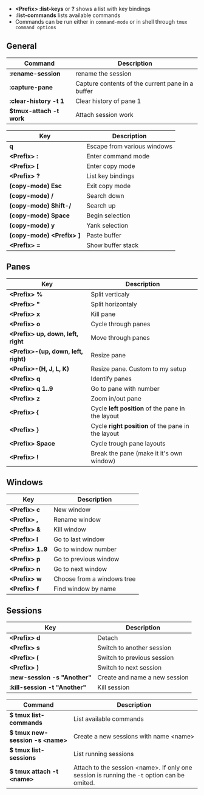* **&lt;Prefix&gt; :list-keys** or **<Prefix> ?** shows a list with key bindings
* **:list-commands** lists available commands
* Commands can be run either in `command-mode` or in shell through `tmux command options`



## General
Command                       | Description
------------------------------|------------
**:rename-session**           | rename the session
**:capture-pane**             | Capture contents of the current pane in a buffer
**:clear-history -t 1**       | Clear history of pane 1
**$tmux-attach -t work**      | Attach session work


Key                                 | Description
------------------------------------|------------
**q**                               | Escape from various windows
**&lt;Prefix&gt; :**                | Enter command mode
**&lt;Prefix&gt; [**                | Enter copy mode
**&lt;Prefix&gt; ?**                | List key bindings
**(copy-mode) Esc**                 | Exit copy mode
**(copy-mode) /**                   | Search down
**(copy-mode) Shift-/**             | Search up
**(copy-mode) Space**               | Begin selection
**(copy-mode) y**                   | Yank selection
**(copy-mode) &lt;Prefix&gt; ]**    | Paste buffer
**&lt;Prefix&gt; =**                | Show buffer stack


## Panes

Key                                         | Description
--------------------------------------------|------------
**&lt;Prefix&gt; %**                        | Split verticaly
**&lt;Prefix&gt; "**                        | Split horizontaly
**&lt;Prefix&gt; x**                        | Kill pane
**&lt;Prefix&gt; o**                        | Cycle through panes
**&lt;Prefix&gt; up, down, left, right**    | Move through panes
**&lt;Prefix&gt;-(up, down, left, right)**  | Resize pane
**&lt;Prefix&gt;-(H, J, L, K)**             | Resize pane. Custom to my setup
**&lt;Prefix&gt; q**                        | Identify panes
**&lt;Prefix&gt; q 1..9**                   | Go to pane with number
**&lt;Prefix&gt; z**                        | Zoom in/out pane
**&lt;Prefix&gt; {**                        | Cycle **left position** of the pane in the layout
**&lt;Prefix&gt; }**                        | Cycle **right position** of the pane in the layout
**&lt;Prefix&gt; Space**                    | Cycle trough pane layouts
**&lt;Prefix&gt; !**                        | Break the pane (make it it's own window)




## Windows

Key           | Description
--------------|------------
**&lt;Prefix&gt; c**    | New window
**&lt;Prefix&gt; ,**    | Rename window
**&lt;Prefix&gt; &**    | Kill window
**&lt;Prefix&gt; l**    | Go to last window
**&lt;Prefix&gt; 1..9** | Go to window number
**&lt;Prefix&gt; p**    | Go to previous window
**&lt;Prefix&gt; n**    | Go to next window
**&lt;Prefix&gt; w**    | Choose from a windows tree
**&lt;Prefix&gt; f**    | Find window by name



## Sessions

Key                           | Description
------------------------------|------------
**&lt;Prefix&gt; d**          | Detach
**&lt;Prefix&gt; s**          | Switch to another session
**&lt;Prefix&gt; (**          | Switch to previous session
**&lt;Prefix&gt; )**          | Switch to next session
**:new-session -s "Another"** | Create and name a new session
**:kill-session -t "Another"**| Kill session

Command                                 | Description
----------------------------------------|------------
**$ tmux list-commands**                | List available commands
**$ tmux new-session -s &lt;name&gt;**  | Create a new sessions with name &lt;name&gt;
**$ tmux list-sessions**                | List running sessions
**$ tmux attach -t &lt;name&gt;**       | Attach to the session &lt;name&gt;. If only one session is running the `-t` option can be omited.


